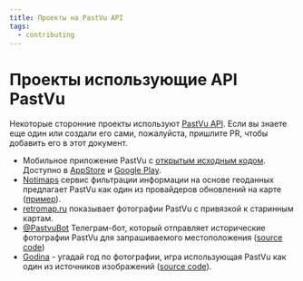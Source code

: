 ```yaml
---
title: Проекты на PastVu API
tags:
  - contributing
---
```


# Проекты использующие API PastVu

Некоторые сторонние проекты используют [PastVu API](../dev/api). Если вы знаете еще один или создали его сами, пожалуйста, пришлите PR, чтобы добавить его в этот документ.

- Мобильное приложение PastVu с [открытым исходным кодом](https://github.com/pelixpng/PastVuApp). Доступно в [AppStore](https://apps.apple.com/app/pastvu-com/id6482482875) и [Google Play](https://play.google.com/store/apps/details?id=com.pelixpng.PastVuApp).
- [Notimaps](https://notimaps.com) сервис фильтрации информации на основе геоданных предлагает PastVu как один из провайдеров обновлений на карте ([пример](https://notimaps.com/map/55.750745/37.610398/12.79/661799623d3cd21b409c3e6a/)).
- [retromap.ru](https://retromap.ru) показывает фотографии PastVu с привязкой к старинным картам.
- [@PastvuBot](https://t.me/PastvuBot) Телеграм-бот, который отправляет исторические фотографии PastVu для запрашиваемого местоположения ([source code](https://github.com/ratmirslv/pastvu-bot))
- [Godina](https://rastereo.github.io/godina) - угадай год по фотографии, игра использующая PastVu как один из источников изображений ([source code](https://github.com/rastereo/godina)).

